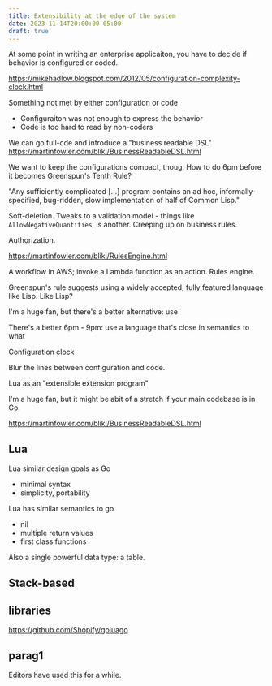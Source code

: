 ```yaml
---
title: Extensibility at the edge of the system
date: 2023-11-14T20:00:00-05:00
draft: true
---
```


At some point in writing an enterprise applicaiton, you have to decide if behavior is configured or coded.

https://mikehadlow.blogspot.com/2012/05/configuration-complexity-clock.html

Something not met by either configuration or code
- Configuraiton was not enough to express the behavior
- Code is too hard to read by non-coders

We can go full-cde and introduce a "business readable DSL"
https://martinfowler.com/bliki/BusinessReadableDSL.html

We want to keep the configurations compact, thoug. How to do 6pm before it becomes Greenspun's Tenth Rule?

"Any sufficiently complicated [...] program contains an ad hoc, informally-specified, bug-ridden, slow implementation of half of Common Lisp."

Soft-deletion. Tweaks to a validation model - things like `AllowNegativeQuantities`, is another. Creeping up on business rules.

Authorization. 



https://martinfowler.com/bliki/RulesEngine.html

A workflow in AWS; invoke a Lambda function as an action. Rules engine.

Greenspun's rule suggests using a widely accepted, fully featured language like Lisp. Like Lisp? 

I'm a huge fan, but there's a better alternative: use 

There's a better 6pm - 9pm: use a language that's close in semantics to what 

Configuration clock

Blur the lines between configuration and code.

Lua as an "extensible extension program"


I'm a huge fan, but it might be  abit of a stretch if your main codebase is in Go.

https://martinfowler.com/bliki/BusinessReadableDSL.html


## Lua

Lua similar design goals as Go
- minimal syntax
- simplicity, portability

Lua has similar semantics to go
- nil 
- multiple return values
- first class functions

Also a single powerful data type: a table.


## Stack-based 


## libraries

https://github.com/Shopify/goluago

## parag1 

Editors have used this for a while. 
